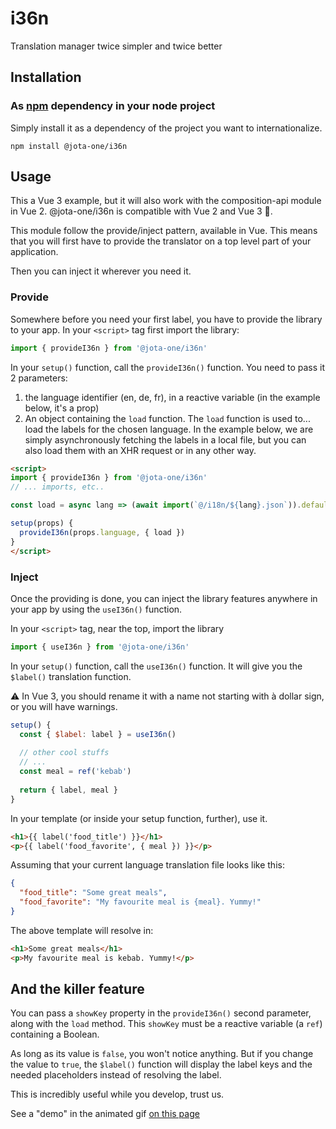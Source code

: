 # i36n
Translation manager twice simpler and twice better

## Installation
### As [npm](https://www.npmjs.com/package/@jota-one/i36n) dependency in your node project

Simply install it as a dependency of the project you want to internationalize.
```shell
npm install @jota-one/i36n
```

## Usage

This a Vue 3 example, but it will also work with the composition-api module in Vue 2. @jota-one/i36n is compatible with Vue 2 and Vue 3 :tada:.

This module follow the provide/inject pattern, available in Vue. This means that you will first have to provide the translator on a top level part of your application.

Then you can inject it wherever you need it.

### Provide
Somewhere before you need your first label, you have to provide the library to your app.
In your `<script>` tag first import the library:
```js
import { provideI36n } from '@jota-one/i36n'
```

In your `setup()` function, call the `provideI36n()` function. You need to pass it 2 parameters:
1. the language identifier (en, de, fr), in a reactive variable (in the example below, it's a prop)
2. An object containing the `load` function. The `load` function is used to... load the labels for the chosen language. In the example below, we are simply asynchronously fetching the labels in a local file, but you can also load them with an XHR request or in any other way.

```html
<script>
import { provideI36n } from '@jota-one/i36n'
// ... imports, etc..

const load = async lang => (await import(`@/i18n/${lang}.json`)).default

setup(props) {
  provideI36n(props.language, { load })
}
</script>
```

### Inject
Once the providing is done, you can inject the library features anywhere in your app by using the `useI36n()` function.

In your `<script>` tag, near the top, import the library
```js
import { useI36n } from '@jota-one/i36n'
```

In your `setup()` function, call the `useI36n()` function. It will give you the `$label()` translation function.

:warning: In Vue 3, you should rename it with a name not starting with à dollar sign, or you will have warnings.
```js
setup() {
  const { $label: label } = useI36n()
  
  // other cool stuffs
  // ...
  const meal = ref('kebab')
  
  return { label, meal }
}
```

In your template (or inside your setup function, further), use it.

```html
<h1>{{ label('food_title') }}</h1>
<p>{{ label('food_favorite', { meal }) }}</p>
```

Assuming that your current language translation file looks like this:
```json
{
  "food_title": "Some great meals",
  "food_favorite": "My favourite meal is {meal}. Yummy!"
}
```
The above template will resolve in:
```html
<h1>Some great meals</h1>
<p>My favourite meal is kebab. Yummy!</p>
```

## And the killer feature
You can pass a `showKey` property in the `provideI36n()` second parameter, along with the `load` method. This `showKey` must be a reactive variable (a `ref`) containing a Boolean.

As long as its value is `false`, you won't notice anything. But if you change the value to `true`, the `$label()` function will display the label keys and the needed placeholders instead of resolving the label.

This is incredibly useful while you develop, trust us.

See a "demo" in the animated gif [on this page](https://jota.one/libraries/#i36n)

